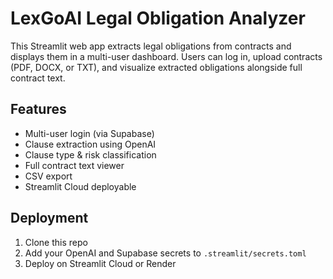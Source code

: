 # LexGoAI Legal Obligation Analyzer

This Streamlit web app extracts legal obligations from contracts and displays them in a multi-user dashboard. Users can log in, upload contracts (PDF, DOCX, or TXT), and visualize extracted obligations alongside full contract text.

## Features

- Multi-user login (via Supabase)
- Clause extraction using OpenAI
- Clause type & risk classification
- Full contract text viewer
- CSV export
- Streamlit Cloud deployable

## Deployment

1. Clone this repo
2. Add your OpenAI and Supabase secrets to `.streamlit/secrets.toml`
3. Deploy on Streamlit Cloud or Render

